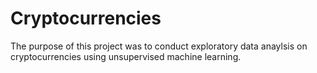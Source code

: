 # Cryptocurrencies

The purpose of this project was to conduct exploratory data anaylsis on cryptocurrencies using unsupervised machine learning.
